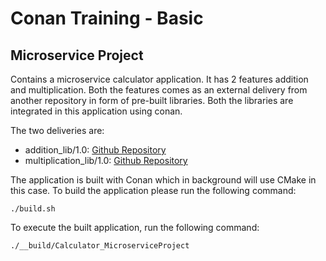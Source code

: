 # Conan Training - Basic
## Microservice Project

Contains a microservice calculator application.
It has 2 features addition and multiplication. Both the features comes as an external delivery from another repository in form of pre-built libraries. Both the libraries are integrated in this application using conan.

The two deliveries are:
- addition_lib/1.0: [Github Repository](https://github.com/tlp1kor/conan-training-basic-lib1/tree/main)
- multiplication_lib/1.0: [Github Repository](https://github.com/tlp1kor/conan-training-basic-lib2/tree/main)

The application is built with Conan which in background will use CMake in this case.
To build the application please run the following command:
```
./build.sh
```
To execute the built application, run the following command:
```
./__build/Calculator_MicroserviceProject
```
